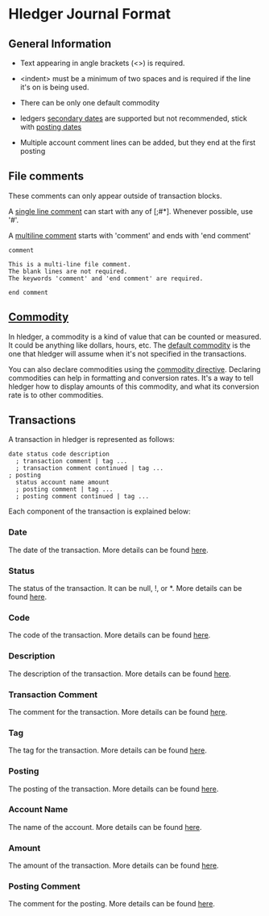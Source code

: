 # Hledger Journal Format 

## General Information

* Text appearing in angle brackets (<\>) is required.
* \<indent\> must be a minimum of two spaces and is required if the line it's
  on is being used.
* There can be only one default commodity
* ledgers [secondary dates](https://hledger.org/hledger.html#secondary-dates)
  are supported but not recommended, stick with [posting
  dates](https://hledger.org/hledger.html#posting-dates)

* Multiple account comment lines can be added, but they end at the first posting

## File comments

These comments can only appear outside of transaction blocks.

A [single line comment](https://hledger.org/hledger.html#comments) can start
with any of [;#*]. Whenever possible, use '#'.

A [multiline comment](https://hledger.org/hledger.html#comment-blocks) starts
with 'comment' and ends with 'end comment'

```
comment

This is a multi-line file comment.
The blank lines are not required.
The keywords 'comment' and 'end comment' are required.

end comment
```

## [Commodity](https://hledger.org/hledger.html#commodity)

In hledger, a commodity is a kind of value that can be counted or measured. It
could be anything like dollars, hours, etc. The [default
commodity](https://hledger.org/hledger.html#default-commodity) is the one that
hledger will assume when it's not specified in the transactions. 

You can also declare commodities using the [commodity
directive](https://hledger.org/hledger.html#declaring-commodities). Declaring
commodities can help in formatting and conversion rates. It's a way to tell
hledger how to display amounts of this commodity, and what its conversion rate
is to other commodities.

## Transactions

A transaction in hledger is represented as follows:

```plaintext
date status code description
  ; transaction comment | tag ...
  ; transaction comment continued | tag ...
; posting
  status account name amount
  ; posting comment | tag ...
  ; posting comment continued | tag ...
```

Each component of the transaction is explained below:

### Date
The date of the transaction. More details can be found [here](https://hledger.org/hledger.html#dates).

### Status
The status of the transaction. It can be null, !, or *. More details can be found [here](https://hledger.org/hledger.html#status).

### Code
The code of the transaction. More details can be found [here](https://hledger.org/hledger.html#code).

### Description
The description of the transaction. More details can be found [here](https://hledger.org/hledger.html#description).

### Transaction Comment
The comment for the transaction. More details can be found [here](https://hledger.org/hledger.html#account-comments).

### Tag
The tag for the transaction. More details can be found [here](https://hledger.org/hledger.html#tags-1).

### Posting
The posting of the transaction. More details can be found [here](https://hledger.org/1.26/hledger.html#virtual-postings).

### Account Name
The name of the account. More details can be found [here](https://hledger.org/hledger.html#account-names).

### Amount
The amount of the transaction. More details can be found [here](https://hledger.org/hledger.html#amounts).

### Posting Comment
The comment for the posting. More details can be found [here](https://hledger.org/hledger.html#comments).
